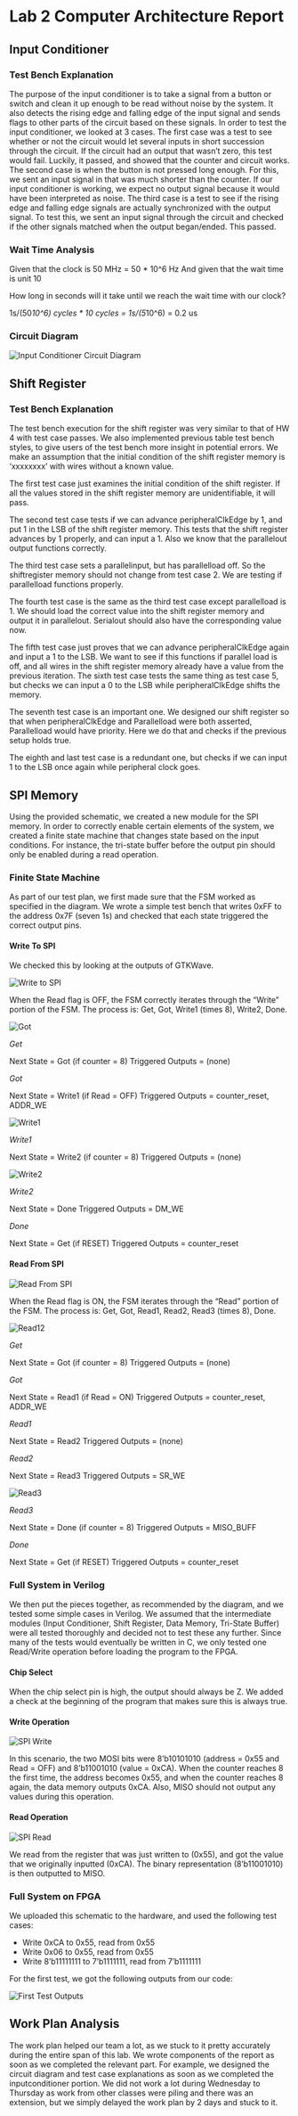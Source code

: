 # Lab 2 Computer Architecture Report


## Input Conditioner


### Test Bench Explanation
The purpose of the input conditioner is to take a signal from a button or switch and clean it up enough to be read without noise by the system. It also detects the rising edge and falling edge of the input signal and sends flags to other parts of the circuit based on these signals. In order to test the input conditioner, we looked at 3 cases. The first case was a test to see whether or not the circuit would let several inputs in short succession through the circuit. If the circuit had an output that wasn’t zero, this test would fail. Luckily, it passed, and showed that the counter and circuit works. The second case is when the button is not pressed long enough. For this, we sent an input signal in that was much shorter than the counter. If our input conditioner is working, we expect no output signal because it would have been interpreted as noise. The third case is a test to see if the rising edge and falling edge signals are actually synchronized with the output signal. To test this, we sent an input signal through the circuit and checked if the other signals matched when the output began/ended. This passed.


### Wait Time Analysis


Given that the clock is 50 MHz = 50 * 10^6 Hz
And given that the wait time is unit 10


How long in seconds will it take until we reach the wait time with our clock?


1s/(50*10^6) cycles * 10 cycles = 1s/(5*10^6) = 0.2 us


### Circuit Diagram


![Input Conditioner Circuit Diagram](https://github.com/tj-kim/Lab2/blob/master/input_conditioner.jpg)


## Shift Register


### Test Bench Explanation


The test bench execution for the shift register was very similar to that of HW 4 with test case passes. We also implemented previous table test bench styles, to give users of the test bench more insight in potential errors. We make an assumption that the initial condition of the shift register memory is ‘xxxxxxxx’ with wires without a known value. 


The first test case just examines the initial condition of the shift register. If all the values stored in the shift register memory are unidentifiable, it will pass.


The second test case tests if we can advance peripheralClkEdge by 1, and put 1 in the LSB of the shift register memory. This tests that the shift register advances by 1 properly, and can input a 1. Also we know that the parallelout output functions correctly.


The third test case sets a parallelinput, but has parallelload off. So the shiftregister memory should not change from test case 2. We are testing if parallelload functions properly.


The fourth test case is the same as the third test case except parallelload is 1. We should load the correct value into the shift register memory and output it in parallelout. Serialout should also have the corresponding value now.


The fifth test case just proves that we can advance peripheralClkEdge again and input a 1 to the LSB. We want to see if this functions if parallel load is off, and all wires in the shift register memory already have a value from the previous iteration.
The sixth test case tests the same thing as test case 5, but checks we can input a 0 to the LSB while peripheralClkEdge shifts the memory.


The seventh test case is an important one. We designed our shift register so that when peripheralClkEdge and Parallelload were both asserted, Parallelload would have priority. Here we do that and checks if the previous setup holds true.


The eighth and last test case is a redundant one, but checks if we can input 1 to the LSB once again while peripheral clock goes.




## SPI Memory
Using the provided schematic, we created a new module for the SPI memory. In order to correctly enable certain elements of the system, we created a finite state machine that changes state based on the input conditions. For instance, the tri-state buffer before the output pin should only be enabled during a read operation.


### Finite State Machine
As part of our test plan, we first made sure that the FSM worked as specified in the diagram. We wrote a simple test bench that writes 0xFF to the address 0x7F (seven 1s) and checked that each state triggered the correct output pins.


#### Write To SPI
We checked this by looking at the outputs of GTKWave.


![Write to SPI](https://github.com/tj-kim/Lab2/blob/master/images/fsm_write.png)



When the Read flag is OFF, the FSM correctly iterates through the “Write” portion of the FSM. The process is: Get, Got, Write1 (times 8), Write2, Done.


![Got](https://github.com/tj-kim/Lab2/blob/master/images/fsm_got.png)


*Get*


Next State = Got (if counter = 8)
Triggered Outputs = (none)


*Got*


Next State = Write1 (if Read = OFF)
Triggered Outputs = counter_reset, ADDR_WE

![Write1](https://github.com/tj-kim/Lab2/blob/master/images/fsm_write1.png)



*Write1*


Next State = Write2 (if counter = 8)
Triggered Outputs = (none)


![Write2](https://github.com/tj-kim/Lab2/blob/master/images/fsm_write2_done.png)



*Write2*


Next State = Done
Triggered Outputs = DM_WE


*Done*


Next State = Get (if RESET)
Triggered Outputs = counter_reset


#### Read From SPI


![Read From SPI](https://github.com/tj-kim/Lab2/blob/master/images/fsm_read.png)



When the Read flag is ON, the FSM iterates through the “Read” portion of the FSM. The process is: Get, Got, Read1, Read2, Read3 (times 8), Done.


![Read12](https://github.com/tj-kim/Lab2/blob/master/images/fsm_read12.png)



*Get*


Next State = Got (if counter = 8)
Triggered Outputs = (none)


*Got*


Next State = Read1 (if Read = ON)
Triggered Outputs = counter_reset, ADDR_WE


*Read1*


Next State = Read2
Triggered Outputs = (none)


*Read2*


Next State = Read3
Triggered Outputs = SR_WE


![Read3](https://github.com/tj-kim/Lab2/blob/master/images/fsm_read3_done.png)


*Read3*


Next State = Done (if counter = 8)
Triggered Outputs = MISO_BUFF


*Done*


Next State = Get (if RESET)
Triggered Outputs = counter_reset


### Full System in Verilog
We then put the pieces together, as recommended by the diagram, and we tested some simple cases in Verilog. We assumed that the intermediate modules (Input Conditioner, Shift Register, Data Memory, Tri-State Buffer) were all tested thoroughly and decided not to test these any further. Since many of the tests would eventually be written in C, we only tested one Read/Write operation before loading the program to the FPGA.


#### Chip Select
When the chip select pin is high, the output should always be Z. We added a check at the beginning of the program that makes sure this is always true.


#### Write Operation

![SPI Write](https://github.com/tj-kim/Lab2/blob/master/images/spi_write.png)

In this scenario, the two MOSI bits were 8’b10101010 (address = 0x55 and Read = OFF) and 8’b11001010 (value = 0xCA). When the counter reaches 8 the first time, the address becomes 0x55, and when the counter reaches 8 again, the data memory outputs 0xCA. Also, MISO should not output any values during this operation.


#### Read Operation

![SPI Read](https://github.com/tj-kim/Lab2/blob/master/images/spi_read.png)

We read from the register that was just written to (0x55), and got the value that we originally inputted (0xCA). The binary representation (8’b11001010) is then outputted to MISO.


### Full System on FPGA
We uploaded this schematic to the hardware, and used the following test cases:


* Write 0xCA to 0x55, read from 0x55
* Write 0x06 to 0x55, read from 0x55
* Write 8’b11111111 to 7’b1111111, read from 7’b1111111

For the first test, we got the following outputs from our code:

![First Test Outputs](https://github.com/tj-kim/Lab2/blob/master/images/test_variables.png)




## Work Plan Analysis
The work plan helped our team a lot, as we stuck to it pretty accurately during the entire span of this lab. We wrote components of the report as soon as we completed the relevant part. For example, we designed the circuit diagram and test case explanations as soon as we completed the inputconditioner portion. We did not work a lot during Wednesday to Thursday as work from other classes were piling and there was an extension, but we simply delayed the work plan by 2 days and stuck to it. 
